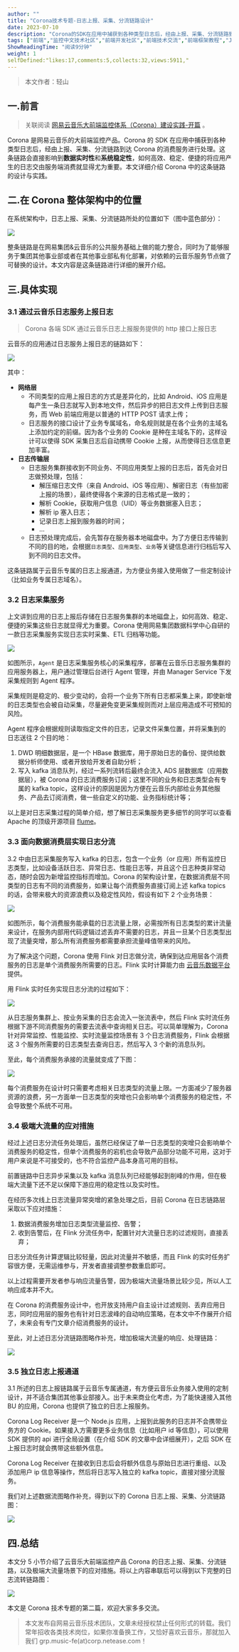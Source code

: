 ```yaml
---
author: ""
title: "Corona技术专题-日志上报、采集、分流链路设计"
date: 2023-07-10
description: "Corona的SDK在应用中捕获到各种类型日志后，经由上报、采集、分流链路到达消费服务进行处理。如何高效、稳定、便捷的将应用产生的日志交由服务端消费就显得尤为重要。本文详细介绍这条链路的设计与实践。"
tags: ["前端","监控中文技术社区","前端开发社区","前端技术交流","前端框架教程","JavaScript 学习资源","CSS 技巧与最佳实践","HTML5 最新动态","前端工程师职业发展","开源前端项目","前端技术趋势"]
ShowReadingTime: "阅读9分钟"
weight: 1
selfDefined:"likes:17,comments:5,collects:32,views:5911,"
---
```

> 本文作者：轻山

一.前言
----

> 关联阅读 [网易云音乐大前端监控体系（Corona）建设实践-开篇](https://juejin.cn/post/7243451555931521061 "https://juejin.cn/post/7243451555931521061") 。

Corona 是网易云音乐的大前端监控产品。Corona 的 SDK 在应用中捕获到各种类型日志后，经由上报、采集、分流链路到达 Corona 的消费服务进行处理。这条链路会直接影响到**数据实时性**和**系统稳定性**，如何高效、稳定、便捷的将应用产生的日志交由服务端消费就显得尤为重要。本文详细介绍 Corona 中的这条链路的设计与实践。

二.在 Corona 整体架构中的位置
-------------------

在系统架构中，日志上报、采集、分流链路所处的位置如下（图中蓝色部分）：

![](/images/jueJin/7457997f18cb4b6.png)

整条链路是在网易集团&云音乐的公共服务基础上做的能力整合，同时为了能够服务于集团其他事业部或者在其他事业部私有化部署，对依赖的云音乐服务节点做了可替换的设计。本文内容是这条链路进行详细的展开介绍。

三.具体实现
------

### 3.1 通过云音乐日志服务上报日志

> Corona 各端 SDK 通过云音乐日志上报服务提供的 http 接口上报日志

云音乐的应用通过日志服务上报日志的链路如下：

![](/images/jueJin/32cbe8876d2fd92.png)

其中：

*   **网络层**
    *   不同类型的应用上报日志的方式是差异化的，比如 Android、iOS 应用是每产生一条日志就写入到本地文件，然后异步的把日志文件上传到日志服务，而 Web 前端应用是以普通的 HTTP POST 请求上传；
    *   日志服务的接口设计了业务专属域名，命名规则就是在各个业务的主域名上添加约定的前缀。因为各个业务的 Cookie 是种在主域名下的，这样设计可以使得 SDK 采集日志后自动携带 Cookie 上报，从而使得日志信息更加丰富。
*   **日志传输层**
    *   日志服务集群接收到不同业务、不同应用类型上报的日志后，首先会对日志做预处理，包括：
        *   解压缩日志文件（来自 Android、iOS 等应用）、解密日志（有些加密上报的场景），最终使得各个来源的日志格式是一致的；
        *   解析 Cookie，获取用户信息（UID）等业务数据塞入日志；
        *   解析 ip 塞入日志；
        *   记录日志上报到服务器的时间；
        *   ...
    *   日志预处理完成后，会先暂存在服务器本地磁盘中。为了方便日志传输到不同的目的地，会根据`日志类型`、`应用类型`、`业务`等关键信息进行归档后写入到不同的日志文件。

这条链路属于云音乐专属的日志上报通道，为方便业务接入使用做了一些定制设计（比如业务专属日志域名）。

### 3.2 日志采集服务

上文讲到应用的日志上报后存储在日志服务集群的本地磁盘上，如何高效、稳定、便捷的采集这些日志就显得尤为重要。Corona 使用网易集团数据科学中心自研的一款日志采集服务实现日志实时采集、ETL 归档等功能。

![](/images/jueJin/92a71156d2e0d37.png)

如图所示，`Agent` 是日志采集服务核心的采集程序，部署在云音乐日志服务集群的应用服务器上，用户通过管理后台进行 Agent 管理，并由 Manager Service 下发采集规则到 Agent 程序。

采集规则是稳定的、极少变动的，会将一个业务下所有日志都采集上来，即使新增的日志类型也会被自动采集，尽量避免变更采集规则而对上层应用造成不可预知的风险。

Agent 程序会根据规则读取指定文件的日志，记录文件采集位置，并将采集到的日志送往 2 个目的地：

1.  DWD 明细数据层，是一个 HBase 数据库，用于原始日志的备份、提供给数据分析师使用、或者开放给开发者自助分析；
2.  写入 kafka 消息队列，经过一系列流转后最终会流入 ADS 层数据库（应用数据层），被 Corona 的日志消费服务订阅；这里不同的业务和日志类型会有专属的 kafka topic，这样设计的原因是因为方便在云音乐内部给业务其他服务、产品去订阅消费，做一些自定义的功能、业务指标统计等；

以上是对日志采集过程的简单介绍，想了解日志采集服务更多细节的同学可以查看 Apache 的顶级开源项目 [flume](https://link.juejin.cn?target=https%3A%2F%2Fgithub.com%2Fapache%2Fflume "https://github.com/apache/flume")。

### 3.3 面向数据消费层实现日志分流

3.2 中由日志采集服务写入 kafka 的日志，包含一个业务（or 应用）所有监控日志类型，比如设备活跃日志、异常日志、性能日志等，并且这个日志种类非常动态，随时会因为新增监控指标而增加。Corona 的架构设计里，在数据消费层不同类型的日志有不同的消费服务，如果让每个消费服务直接订阅上述 kafka topics 的话，会带来极大的资源浪费以及稳定性风险，假设有如下 2 个业务场景：

![](/images/jueJin/1b44e356a49587c.png)

如图所示，每个消费服务能承载的日志流量上限，必需按所有日志类型的累计流量来设计，在服务内部用代码逻辑过滤丢弃不需要的日志，并且一旦某个日志类型出现了流量突增，那么所有消费服务都需要承担流量峰值带来的风险。

为了解决这个问题，Corona 使用 Flink 对日志做分流，确保到达应用层各个消费服务的日志是单个消费服务所需要的日志。Flink 实时计算能力由 [云音乐数据平台](https://link.juejin.cn?target=https%3A%2F%2Fmp.weixin.qq.com%2Fs%2F5dk5GRKO_FHARgn6joiK-g "https://mp.weixin.qq.com/s/5dk5GRKO_FHARgn6joiK-g") 提供。

用 Flink 实时任务实现日志分流的过程如下：

![](/images/jueJin/d79983129b913ac.png)

从日志服务集群上、按业务采集的日志会流入一张流表中，然后 Flink 实时流任务根据下游不同消费服务的需要去流表中查询相关日志。可以简单理解为，Corona 针对异常监控、性能监控、实时流量监控场景有 3 个日志消费服务，Flink 会根据这 3 个服务所需要的日志类型去查询日志，然后写入 3 个新的消息队列。

至此，每个消费服务承接的流量就变成了下图：

![](/images/jueJin/387608197ffea6e.png)

每个消费服务在设计时只需要考虑相关日志类型的流量上限。一方面减少了服务器资源的浪费，另一方面单一日志类型的突增也只会影响单个消费服务的稳定性，不会导致整个系统不可用。

### 3.4 极端大流量的应对措施

经过上述日志分流任务处理后，虽然已经保证了单一日志类型的突增只会影响单个消费服务的稳定性，但单个消费服务的宕机也会导致产品部分功能不可用，这对于用户来说是不可接受的，也不符合监控产品本身高可用的目标。

前置链路中日志异步采集以及 kafka 消息队列已经能够起到削峰的作用，但在极端大流量下还不足以保障下游应用的稳定性以及实时性。

在经历多次线上日志流量异常突增的紧急处理之后，目前 Corona 在日志链路层采取以下应对措施：

1.  数据消费服务增加日志类型流量监控、告警；
2.  收到告警后，在 Flink 分流任务中，配置针对大流量日志的过滤规则，直接丢弃；

日志分流任务计算逻辑比较轻量，因此对流量并不敏感，而且 Flink 的实时任务扩容很方便，无需运维参与，开发者直接调整参数重启即可。

以上过程需要开发者参与响应流量告警，因为极端大流量场景比较少见，所以人工响应成本并不大。

在 Corona 的消费服务设计中，也开放支持用户自主设计过滤规则、丢弃应用日志，同时应用层的服务也有针对日志波峰的自动响应策略，在本文中不作展开介绍了，未来会有专门文章介绍消费服务的设计。

至此，对上述日志分流链路图略作补充，增加极端大流量的响应、处理链路：

![](/images/jueJin/4ef9e196b8cb5c1.png)

### 3.5 独立日志上报通道

3.1 所述的日志上报链路属于云音乐专属通道，有方便云音乐业务接入使用的定制设计，并不适合集团其他事业部接入。出于未来商业化考虑，为了能快速接入其他 BU 的应用，Corona 也提供了独立的日志上报服务。

Corona Log Receiver 是一个 Node.js 应用，上报到此服务的日志并不会携带业务方的 Cookie。如果接入方需要更多业务信息（比如用户 id 等信息），可以使用 SDK 提供的 api 进行全局设置（在介绍 SDK 的文章中会详细展开），之后 SDK 在上报日志时就会携带这些额外信息。

Corona Log Receiver 在接收到日志后会将额外信息与原始日志进行重组、以及添加用户 ip 信息等操作，然后将日志写入独立的 kafka topic，直接对接分流服务。

我们对上述数据流图略作补充，得到以下的 Corona 日志上报、采集、分流链路图：

![](/images/jueJin/2de447b98b8ffe1.png)

四.总结
----

本文分 5 小节介绍了云音乐大前端监控产品 Corona 的日志上报、采集、分流链路，以及极端大流量场景下的应对措施。将以上内容串联后可以得到以下完整的日志流转链路图：

![](/images/jueJin/2f158141f0dec3a.png)

本文是 Corona 技术专题的第二篇，欢迎大家多多交流。

> 本文发布自网易云音乐技术团队，文章未经授权禁止任何形式的转载。我们常年招收各类技术岗位，如果你准备换工作，又恰好喜欢云音乐，那就加入我们 grp.music-fe(at)corp.netease.com！
